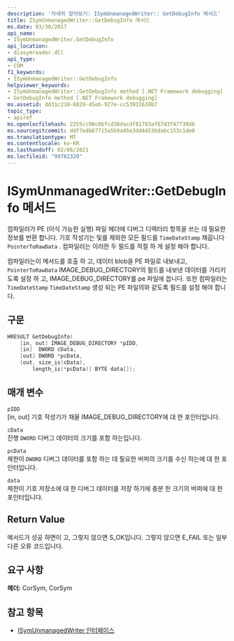 ```yaml
---
description: '자세히 알아보기: ISymUnmanagedWriter:: GetDebugInfo 메서드'
title: ISymUnmanagedWriter::GetDebugInfo 메서드
ms.date: 03/30/2017
api_name:
- ISymUnmanagedWriter.GetDebugInfo
api_location:
- diasymreader.dll
api_type:
- COM
f1_keywords:
- ISymUnmanagedWriter::GetDebugInfo
helpviewer_keywords:
- ISymUnmanagedWriter::GetDebugInfo method [.NET Framework debugging]
- GetDebugInfo method [.NET Framework debugging]
ms.assetid: dd31c210-6829-45eb-927e-cc53932638b7
topic_type:
- apiref
ms.openlocfilehash: 2255cc90c0bfcd36dacdf81703af67d3f47739db
ms.sourcegitcommit: ddf7edb67715a5b9a45e3dd44536dabc153c1de0
ms.translationtype: MT
ms.contentlocale: ko-KR
ms.lasthandoff: 02/06/2021
ms.locfileid: "99762320"
---
```

# <a name="isymunmanagedwritergetdebuginfo-method"></a>ISymUnmanagedWriter::GetDebugInfo 메서드

컴파일러가 PE (이식 가능한 실행) 파일 헤더에 디버그 디렉터리 항목을 쓰는 데 필요한 정보를 반환 합니다. 기호 작성기는 및를 제외한 모든 필드를 `TimeDateStamp` 채웁니다 `PointerToRawData` . 컴파일러는 이러한 두 필드를 적절 하 게 설정 해야 합니다.  
  
 컴파일러는이 메서드를 호출 하 고, 데이터 blob을 PE 파일로 내보내고, `PointerToRawData` IMAGE_DEBUG_DIRECTORY의 필드를 내보낸 데이터를 가리키도록 설정 하 고, IMAGE_DEBUG_DIRECTORY를 pe 파일에 씁니다. 또한 컴파일러는 `TimeDateStamp` `TimeDateStamp` 생성 되는 PE 파일의와 같도록 필드를 설정 해야 합니다.  
  
## <a name="syntax"></a>구문  
  
```cpp  
HRESULT GetDebugInfo(  
    [in, out] IMAGE_DEBUG_DIRECTORY *pIDD,  
    [in]  DWORD cData,  
    [out] DWORD *pcData,  
    [out, size_is(cData),  
        length_is(*pcData)] BYTE data[]);  
```  
  
## <a name="parameters"></a>매개 변수  

 `pIDD`  
 [in, out] 기호 작성기가 채울 IMAGE_DEBUG_DIRECTORY에 대 한 포인터입니다.  
  
 `cData`  
 진행 `DWORD` 디버그 데이터의 크기를 포함 하는입니다.  
  
 `pcData`  
 제한이 `DWORD` 디버그 데이터를 포함 하는 데 필요한 버퍼의 크기를 수신 하는에 대 한 포인터입니다.  
  
 `data`  
 제한이 기호 저장소에 대 한 디버그 데이터를 저장 하기에 충분 한 크기의 버퍼에 대 한 포인터입니다.  
  
## <a name="return-value"></a>Return Value  

 메서드가 성공 하면이 고, 그렇지 않으면 S_OK입니다. 그렇지 않으면 E_FAIL 또는 일부 다른 오류 코드입니다.  
  
## <a name="requirements"></a>요구 사항  

 **헤더:** CorSym, CorSym  
  
## <a name="see-also"></a>참고 항목

- [ISymUnmanagedWriter 인터페이스](isymunmanagedwriter-interface.md)

